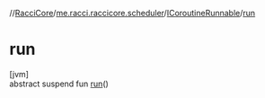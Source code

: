 //[RacciCore](../../../index.md)/[me.racci.raccicore.scheduler](../index.md)/[ICoroutineRunnable](index.md)/[run](run.md)

# run

[jvm]\
abstract suspend fun [run](run.md)()
